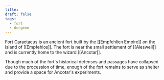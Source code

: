 ```yaml
---
title: 
draft: false
tags:
  - fort
  - dungeon
---
```


Fort Caractacus is an ancient fort built by the [[Empfehlien Empire]] on the island of [[Empfehlos]]. The fort is near the small settlement of [[Aleswell]] and is currently home to the wizard [[Ancotar]].

Though much of the fort's historical defenses and passages have collapsed due to the procession of time, enough of the fort remains to serve as shelter and provide a space for Ancotar's experiments.
